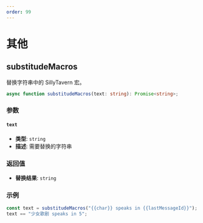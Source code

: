 ```yaml
---
order: 99
---
```


# 其他

<CustomTOC />

## substitudeMacros

替换字符串中的 SillyTavern 宏。

```typescript
async function substitudeMacros(text: string): Promise<string>;
```

### 参数

#### `text`

- **类型**: `string`
- **描述**: 需要替换的字符串

### 返回值

- **替换结果**: `string`

### 示例

```typescript
const text = substitudeMacros("{{char}} speaks in {{lastMessageId}}");
text == "少女歌剧 speaks in 5";
```


